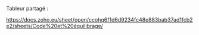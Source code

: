 Tableur partagé :

https://docs.zoho.eu/sheet/open/ccohq6f1d6d9234fc48e883bab37ad1fcb2e2/sheets/Code%20et%20équilibrage/
